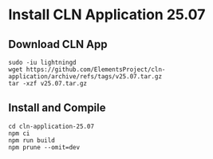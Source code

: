 # Install CLN Application 25.07

## Download CLN App
~~~
sudo -iu lightningd
wget https://github.com/ElementsProject/cln-application/archive/refs/tags/v25.07.tar.gz
tar -xzf v25.07.tar.gz
~~~

## Install and Compile
~~~
cd cln-application-25.07
npm ci
npm run build
npm prune --omit=dev
~~~
